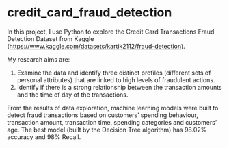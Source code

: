 # credit_card_fraud_detection
In this project, I use Python to explore the Credit Card Transactions Fraud Detection Dataset from Kaggle (https://www.kaggle.com/datasets/kartik2112/fraud-detection). 

My research aims are: 
1) Examine the data and identify three distinct profiles (different sets of personal attributes) that are linked to high levels of fraudulent actions.
2) Identify if there is a strong relationship between the transaction amounts and the time of day of the transactions. 

From the results of data exploration, machine learning models were built to detect fraud transactions based on customers’ spending behaviour, transaction amount, transaction time, spending categories and customers’ age. The best model (built by the Decision Tree algorithm) has 98.02% accuracy and 98% Recall.
